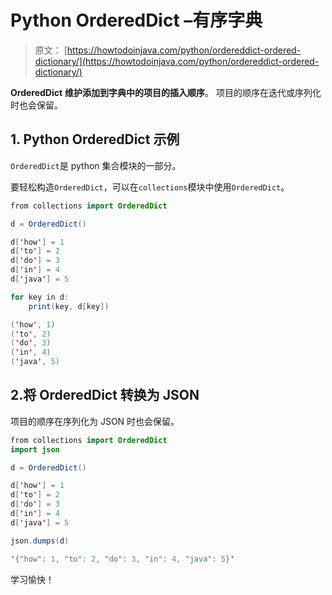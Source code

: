 # Python OrderedDict –有序字典

> 原文： [https://howtodoinjava.com/python/ordereddict-ordered-dictionary/](https://howtodoinjava.com/python/ordereddict-ordered-dictionary/)

**OrderedDict** **维护添加到字典中的项目的插入顺序**。 项目的顺序在迭代或序列化时也会保留。

## 1\. Python OrderedDict 示例

`OrderedDict`是 python 集合模块的一部分。

要轻松构造`OrderedDict`，可以在`collections`模块中使用`OrderedDict`。

```java
from collections import OrderedDict

d = OrderedDict()

d['how'] = 1
d['to'] = 2
d['do'] = 3
d['in'] = 4
d['java'] = 5

for key in d:
    print(key, d[key])

('how', 1)
('to', 2)
('do', 3)
('in', 4)
('java', 5)

```

## 2.将 OrderedDict 转换为 JSON

项目的顺序在序列化为 JSON 时也会保留。

```java
from collections import OrderedDict
import json

d = OrderedDict()

d['how'] = 1
d['to'] = 2
d['do'] = 3
d['in'] = 4
d['java'] = 5

json.dumps(d)

'{"how": 1, "to": 2, "do": 3, "in": 4, "java": 5}'

```

学习愉快！
